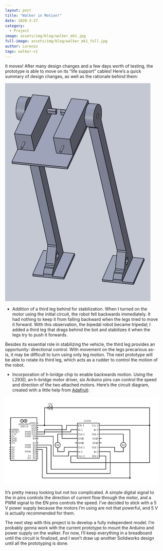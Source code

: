 ```yaml
---
layout: post
title: "Walker in Motion!"
date: 2020-3-27
category:
  - Project
image: assets/img/blog/walker_mk1.jpg
full-image: assets/img/blog/walker_mk1_full.jpg
author: Lorenzo
tags: walker-v1
---
```


It moves! After many design changes and a few days worth of testing, the prototype is able to move on its “life support” cables! Here’s a quick summary of design changes, as well as the rationale behind them:

![original design](/assets/img/blog/walker_design_full.jpg)

* Addition of a third leg behind for stabilization. When I turned on the motor using the initial circuit, the robot fell backwards immediately. It had nothing to keep it from falling backward when the legs tried to move it forward. With this observation, the bipedal robot became tripedal; I added a third leg that drags behind the bot and stabilizes it when the legs try to push it forwards.

Besides its essential role in stabilizing the vehicle, the third leg provides an opportunity: directional control. With movement on the legs precarious as-is, it may be difficult to turn using only leg motion. The next prototype will be able to rotate its third leg, which acts as a rudder to control the motion of the robot.

* Incorporation of h-bridge chip to enable backwards motion. Using the L293D, an h-bridge motor driver, six Arduino pins can control the speed and direction of the two attached motors. Here’s the circuit diagram, created with a little help from [Adafruit](https://learn.adafruit.com/adafruit-arduino-lesson-15-dc-motor-reversing/lm293d):

![new circuit](/assets/img/blog/walker_circuit_v2.png)

It’s pretty messy looking but not too complicated. A simple digital signal to the in pins controls the direction of current flow through the motor, and a PWM signal to the EN pins controls the speed. I’ve decided to stick with a 5 V power supply because the motors I’m using are not that powerful, and 5 V is actually recommended for them.

The next step with this project is to develop a fully independent model. I’m probably gonna work with the current prototype to mount the Arduino and power supply on the walker. For now, I’ll keep everything in a breadboard until the circuit is finalized, and I won’t draw up another Solidworks design until all the prototyping is done.
